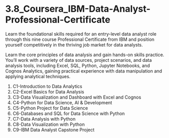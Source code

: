 # 3.8_Coursera_IBM-Data-Analyst-Professional-Certificate
Learn the foundational skills required for an entry-level data analyst role through this nine course Professional Certificate from IBM and position yourself competitively in the thriving job market for data analysts.

Learn the core principles of data analysis and gain hands-on skills practice. You’ll work with a variety of data sources, project scenarios, and data analysis tools, including Excel, SQL, Python, Jupyter Notebooks, and Cognos Analytics, gaining practical experience with data manipulation and applying analytical techniques.

1. C1-Introduction to Data Analytics
2. C2-Excel Basics for Data Analysis
3. C3-Data Visualization and Dashboard with Excel and Cognos
4. C4-Python for Data Science, AI & Development
5. C5-Python Project for Data Science
6. C6-Databases and SQL for Data Science with Python
7. C7-Data Analysis with Python
8. C8-Data Visualization with Python
9. C9-IBM Data Analyst Capstone Project
